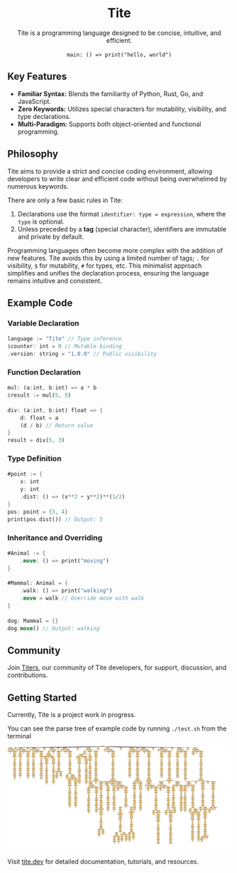 <div align="center">

# Tite

Tite is a programming language designed to be concise, intuitive, and efficient.

`main: () => print("hello, world")`

</div>

## Key Features

- **Familiar Syntax:** Blends the familiarity of Python, Rust, Go, and JavaScript.
- **Zero Keywords:** Utilizes special characters for mutability, visibility, and type declarations.
- **Multi-Paradigm:** Supports both object-oriented and functional programming.

## Philosophy

Tite aims to provide a strict and concise coding environment, allowing developers to write clear and efficient code without being overwhelmed by numerous keywords.

There are only a few basic rules in Tite:

1. Declarations use the format `identifier: type = expression`, where the `type` is optional.
2. Unless preceded by a **tag** (special character), identifiers are immutable and private by default.

Programming languages often become more complex with the addition of new features. Tite avoids this by using a limited number of tags; `.` for visibility, `$` for mutability, `#` for types, etc. This minimalist approach simplifies and unifies the declaration process, ensuring the language remains intuitive and consistent.

## Example Code

### Variable Declaration

```rust
language := "Tite" // Type inference
$counter: int = 0 // Mutable binding
.version: string = "1.0.0" // Public visibility
```

### Function Declaration

```rust
mul: (a:int, b:int) => a * b
$result := mul(5, 5)

div: (a:int, b:int) float => {
    d: float = a
    (d / b) // Return value
}
result = div(5, 3)
```

### Type Definition

```rust
#point := {
    x: int
    y: int
    .dist: () => (x**2 + y**2)**(1/2)
}
pos: point = {3, 4}
print(pos.dist()) // Output: 5
```

### Inheritance and Overriding

```rust
#Animal := {
    .move: () => print("moving")
}

#Mammal: Animal = {
    .walk: () => print("walking")
    .move = walk // Override move with walk
}

dog: Mammal = {}
dog.move() // Output: walking
```

## Community

Join [Titers](https://titers.slack.com), our community of Tite developers, for support, discussion, and contributions.

## Getting Started

Currently, Tite is a project work in progress.

You can see the parse tree of example code by running `./test.sh` from the terminal

![parse tree](antlr4_parse_tree.svg)

Visit [tite.dev](https://tite.dev) for detailed documentation, tutorials, and resources.

